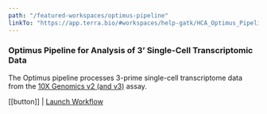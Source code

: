 ```yaml
---
path: "/featured-workspaces/optimus-pipeline"
linkTo: "https://app.terra.bio/#workspaces/help-gatk/HCA_Optimus_Pipeline"
---
```


### Optimus Pipeline for Analysis of 3’ Single-Cell Transcriptomic Data

The Optimus pipeline processes 3-prime single-cell transcriptome data from the [10X Genomics v2 (and v3)](https://www.10xgenomics.com/solutions/single-cell) assay.

[[button]]
| [Launch Workflow](https://app.terra.bio/#workspaces/help-gatk/HCA_Optimus_Pipeline)
